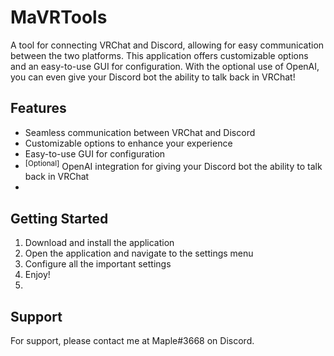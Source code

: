 # MaVRTools
A tool for connecting VRChat and Discord, allowing for easy communication between the two platforms. This application offers customizable options and an easy-to-use GUI for configuration. With the optional use of OpenAI, you can even give your Discord bot the ability to talk back in VRChat!

## Features
+ Seamless communication between VRChat and Discord
+ Customizable options to enhance your experience
+ Easy-to-use GUI for configuration
+ <sup>[Optional]</sup> OpenAI integration for giving your Discord bot the ability to talk back in VRChat
+ 
## Getting Started
1. Download and install the application
2. Open the application and navigate to the settings menu
3. Configure all the important settings
4. Enjoy!
5. 
## Support
For support, please contact me at Maple#3668 on Discord.
